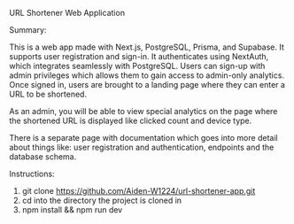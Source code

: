 URL Shortener Web Application

Summary:

This is a web app made with Next.js, PostgreSQL, Prisma, and Supabase. It supports user registration and sign-in. It authenticates using NextAuth, which integrates seamlessly with PostgreSQL. Users can sign-up with admin privileges which allows them to gain access to admin-only analytics. Once signed in, users are brought to a landing page where they can enter a URL to be shortened. 

As an admin, you will be able to view special analytics on the page where the shortened URL is displayed like clicked count and device type.

There is a separate page with documentation which goes into more detail about things like: user registration and authentication, endpoints and the database schema.

Instructions:

1. git clone https://github.com/Aiden-W1224/url-shortener-app.git
2. cd into the directory the project is cloned in
3. npm install && npm run dev